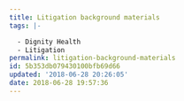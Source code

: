 ```yaml
---
title: Litigation background materials
tags: |-

  - Dignity Health
  - Litigation
permalink: litigation-background-materials
id: 5b353db079430100bfb69d66
updated: '2018-06-28 20:26:05'
date: 2018-06-28 19:57:36
---
```

